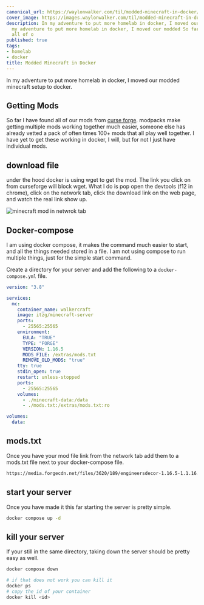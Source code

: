 ```yaml
---
canonical_url: https://waylonwalker.com/til/modded-minecraft-in-docker/
cover_image: https://images.waylonwalker.com/til/modded-minecraft-in-docker.png
description: In my adventure to put more homelab in docker, I moved our modded In
  my adventure to put more homelab in docker, I moved our modded So far I have found
  all of o
published: true
tags:
- homelab
- docker
title: Modded Minecraft in Docker
---
```


In my adventure to put more homelab in docker, I moved our modded minecraft setup to docker.

## Getting Mods

So far I have found all of our mods from [curse forge](https://www.curseforge.com/minecraft/mc-mods).  modpacks make getting multiple mods working together much easier, someone else has already vetted a pack of often times 100+ mods that all play well together.  I have yet to get these working in docker, I will, but for not I just have individual mods.

## download file

under the hood docker is using wget to get the mod. The link you click on from curseforge will block wget.  What I do is pop open the devtools
(f12 in chrome), click on the network tab, click the download link on
the web page, and watch the real link show up.


![minecraft mod in netwrok tab](https://images.waylonwalker.com/minecraft-mod-wget-file.png)

## Docker-compose

I am using docker compose, it makes the command much easier to start, and all the things needed stored in a file.  I am not using compose to run multiple things, just for the simple start command.

Create a directory for your server and add the following to a
`docker-compose.yml` file.

``` yaml
version: "3.8"

services:
  mc:
    container_name: walkercraft
    image: itzg/minecraft-server
    ports:
      - 25565:25565
    environment:
      EULA: "TRUE"
      TYPE: "FORGE"
      VERSION: 1.16.5
      MODS_FILE: /extras/mods.txt
      REMOVE_OLD_MODS: "true"
    tty: true
    stdin_open: true
    restart: unless-stopped
    ports:
      - 25565:25565
    volumes:
      - ./minecraft-data:/data
      - ./mods.txt:/extras/mods.txt:ro

volumes:
  data:
```

## mods.txt

Once you have your mod file link from the network tab add them to a mods.txt file next to your docker-compose file.

``` txt
https://media.forgecdn.net/files/3620/189/engineersdecor-1.16.5-1.1.16.jar
```

## start your server

Once you have made it this far starting the server is pretty simple.

``` bash
docker compose up -d
```

## kill your server

If your still in the same directory, taking down the server should be pretty easy as well.

``` bash
docker compose down

# if that does not work you can kill it
docker ps
# copy the id of your container
docker kill <id>
```